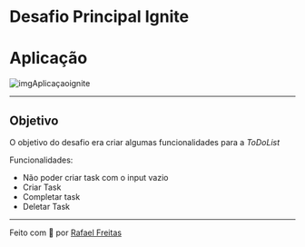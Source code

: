 # Desafio Principal Ignite

# Aplicação
![imgAplicaçaoignite](https://user-images.githubusercontent.com/73259242/125213760-11630b80-e28a-11eb-827e-50651350a57f.jpg)

<hr>

## Objetivo

O objetivo do desafio era criar algumas funcionalidades para a <i>ToDoList</i>

Funcionalidades:

- Não poder criar task com o input vazio
- Criar Task
- Completar task
- Deletar Task
<hr>

Feito com 💜 por <a href="https://www.linkedin.com/in/rafael-freitas-65382420b/">Rafael Freitas</a>
